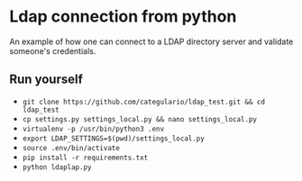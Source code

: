 # Ldap connection from python

An example of how one can connect to a LDAP directory server and validate someone's credentials.

## Run yourself

* `git clone https://github.com/categulario/ldap_test.git && cd ldap_test`
* `cp settings.py settings_local.py && nano settings_local.py`
* `virtualenv -p /usr/bin/python3 .env`
* `export LDAP_SETTINGS=$(pwd)/settings_local.py`
* `source .env/bin/activate`
* `pip install -r requirements.txt`
* `python ldaplap.py`

